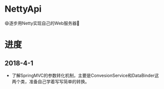 # NettyApi
😄逐步用Netty实现自己的Web服务器🌹

# 进度
## 2018-4-1
* 了解SpringMVC的参数转化机制，主要是ConvesionService和DataBinder这两个类，准备自己学着写写简单的转换。
